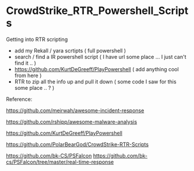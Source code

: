 # CrowdStrike_RTR_Powershell_Scripts


Getting into RTR scripting


* add my Rekall / yara scrtipts ( full powershell )
* search / find a IR powershell script ( I have url some place ... I just can't find it .. )
* https://github.com/KurtDeGreeff/PlayPowershell ( add anything cool from here )
* RTR to zip all the info up and pull it down ( some code I saw for this some place .. ? )

Reference:

https://github.com/meirwah/awesome-incident-response

https://github.com/rshipp/awesome-malware-analysis


https://github.com/KurtDeGreeff/PlayPowershell

https://github.com/PolarBearGod/CrowdStrike-RTR-Scripts

https://github.com/bk-CS/PSFalcon
https://github.com/bk-cs/PSFalcon/tree/master/real-time-response


